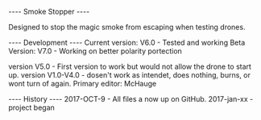 ---- Smoke Stopper ----

Designed to stop the magic smoke from escaping when testing drones.

---- Development ----
Current version: 	V6.0 - Tested and working
Beta Version: 		V7.0 - Working on better polarity portection

version V5.0 - First version to work but would not allow the drone to start up.
version V1.0-V4.0 - dosen't work as intendet, does nothing, burns, or wont turn of again.
Primary editor: McHauge

---- History ----
2017-OCT-9 - All files a now up on GitHub.
2017-jan-xx - project began
